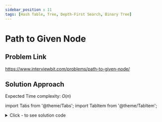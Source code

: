 ```yaml
---
sidebar_position : 11
tags: [Hash Table, Tree, Depth-First Search, Binary Tree]
---
```


# Path to Given Node

## Problem Link
https://www.interviewbit.com/problems/path-to-given-node/

## Solution Approach

Expected Time complexity: $O(n)$

import Tabs from '@theme/Tabs';
import TabItem from '@theme/TabItem';

<details><summary>Click - to see solution code</summary>

<Tabs>
<TabItem value="cpp" label="C++">

```cpp
vector<int> ans;
int check = 0;
void traversal(TreeNode* root, int B) {
    if (!root) return;
    if (root->val == B) {
        check = 1;
        ans.push_back(root->val);
        return;
    }
    traversal(root->left, B);
    if (check == 1) {
        ans.push_back(root->val);
        return;
    }
    traversal(root->right, B);
    if (check == 1) ans.push_back(root->val);
}

vector<int> Solution::solve(TreeNode* A, int B) {
    ans.clear();
    check = 0;
    traversal(A, B);
    reverse(ans.begin(), ans.end());
    return ans;
}
```
</TabItem>
</Tabs>

</details>
